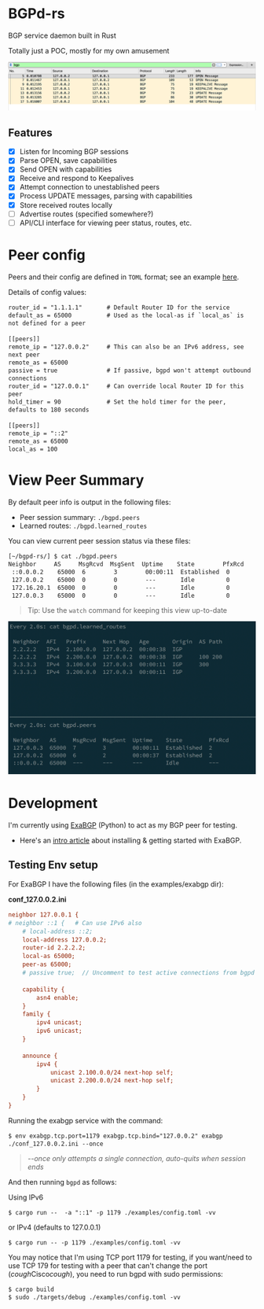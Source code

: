 # BGPd-rs

BGP service daemon built in Rust

Totally just a POC, mostly for my own amusement

![PCAP](examples/pcap.png)


## Features
- [x] Listen for Incoming BGP sessions 
- [x] Parse OPEN, save capabilities
- [x] Send OPEN with capabilities 
- [x] Receive and respond to Keepalives
- [x] Attempt connection to unestablished peers
- [x] Process UPDATE messages, parsing with capabilities
- [x] Store received routes locally
- [ ] Advertise routes (specified somewhere?)
- [ ] API/CLI interface for viewing peer status, routes, etc.

# Peer config
Peers and their config are defined in `TOML` format; see an example [here](examples/config.toml).

Details of config values:
```
router_id = "1.1.1.1"       # Default Router ID for the service
default_as = 65000          # Used as the local-as if `local_as` is not defined for a peer

[[peers]]
remote_ip = "127.0.0.2"     # This can also be an IPv6 address, see next peer
remote_as = 65000
passive = true              # If passive, bgpd won't attempt outbound connections
router_id = "127.0.0.1"     # Can override local Router ID for this peer
hold_timer = 90             # Set the hold timer for the peer, defaults to 180 seconds

[[peers]]
remote_ip = "::2"
remote_as = 65000
local_as = 100
```

# View Peer Summary
By default peer info is output in the following files:
- Peer session summary: `./bgpd.peers`
- Learned routes: `./bgpd.learned_routes`

You can view current peer session status via these files:

```
[~/bgpd-rs/] $ cat ./bgpd.peers
Neighbor     AS     MsgRcvd  MsgSent  Uptime    State        PfxRcd
 ::0.0.0.2    65000  6        3        00:00:11  Established  0
 127.0.0.2    65000  0        0        ---       Idle         0
 172.16.20.1  65000  0        0        ---       Idle         0
 127.0.0.3    65000  0        0        ---       Idle         0
```
 > Tip: Use the `watch` command for keeping this view up-to-date

![Peer Status](examples/status.png)

# Development
I'm currently using [ExaBGP](https://github.com/Exa-Networks/exabgp) (Python) to act as my BGP peer for testing.
- Here's an [intro article](https://thepacketgeek.com/influence-routing-decisions-with-python-and-exabgp/) about installing & getting started with ExaBGP.

## Testing Env setup
For ExaBGP I have the following files (in the examples/exabgp dir):

**conf_127.0.0.2.ini**
```ini
neighbor 127.0.0.1 {
# neighbor ::1 {   # Can use IPv6 also
    # local-address ::2;
    local-address 127.0.0.2;
    router-id 2.2.2.2;
    local-as 65000;
    peer-as 65000;
    # passive true;  // Uncomment to test active connections from bgpd

    capability {
        asn4 enable;
    }
    family {
        ipv4 unicast;
        ipv6 unicast;
    }

    announce {
        ipv4 {
            unicast 2.100.0.0/24 next-hop self;
            unicast 2.200.0.0/24 next-hop self;
        }
    }
}
```

Running the exabgp service with the command:

```
$ env exabgp.tcp.port=1179 exabgp.tcp.bind="127.0.0.2" exabgp ./conf_127.0.0.2.ini --once
```
> *--once only attempts a single connection, auto-quits when session ends*


And then running `bgpd` as follows:

Using IPv6
```
$ cargo run --  -a "::1" -p 1179 ./examples/config.toml -vv
```

or IPv4 (defaults to 127.0.0.1)
```
$ cargo run -- -p 1179 ./examples/config.toml -vv
```

You may notice that I'm using TCP port 1179 for testing, if you want/need to use TCP 179 for testing with a peer that can't change the port (*cough*Cisco*cough*), you need to run bgpd with sudo permissions:

```
$ cargo build
$ sudo ./targets/debug ./examples/config.toml -vv
```